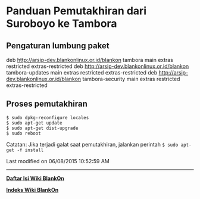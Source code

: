 # Panduan Pemutakhiran dari Suroboyo ke Tambora

## Pengaturan lumbung paket
deb http://arsip-dev.blankonlinux.or.id/blankon tambora main extras restricted
extras-restricted
deb http://arsip-dev.blankonlinux.or.id/blankon tambora-updates main extras
restricted extras-restricted
deb http://arsip-dev.blankonlinux.or.id/blankon tambora-security main extras
restricted extras-restricted

## Proses pemutakhiran

```
$ sudo dpkg-reconfigure locales
$ sudo apt-get update
$ sudo apt-get dist-upgrade
$ sudo reboot
```

Catatan: Jika terjadi galat saat pemutakhiran, jalankan perintah
`$ sudo apt-get -f install`

Last modified on 06/08/2015 10:52:59 AM
 
---
[**Daftar Isi Wiki BlankOn**](/wiki/DaftarIsi/index.html)
 
[**Indeks Wiki BlankOn**](/wiki/Indeks.html)
